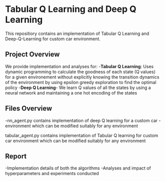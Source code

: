 # Tabular Q Learning and Deep Q Learning 
This repositiory contains an implementation of Tabular Q Learning and Deep-Q-Learning for custom car environment. 

## Project Overview
We provide implementation and analyses for:
-**Tabular Q Learning**: Uses dynamic programming to calculate the goodness of each state (Q values) for a given environement without explicitly knowing the transition dynamics of the environment by using epsilon greedy exploration to find the optimal policy 
-**Deep Q Learning**- We learn Q values of all the states by using a neural network and maintaining a one hot encoding of the states

## Files Overview
-nn_agent.py contains implementation of deep Q learning for a custom car -environment which can be modified suitably for any environment

tabular_agent.py contains implementation of Tabular Q learning for custom car environment which can be modified suitably for any environment

## Report
-Implementation details of both the algorithms
-Analyses and impact of hyperparameters and experiments conducted
